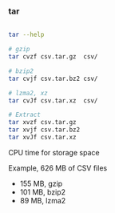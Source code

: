 ### tar

```bash

tar --help

# gzip
tar cvzf csv.tar.gz  csv/

# bzip2
tar cvjf csv.tar.bz2 csv/

# lzma2, xz
tar cvJf csv.tar.xz  csv/

# Extract
tar xvzf csv.tar.gz
tar xvjf csv.tar.bz2
tar xvJf csv.tar.xz
```

CPU time for storage space

Example, 626 MB of CSV files

* 155 MB, gzip
* 101 MB, bzip2
*  89 MB, lzma2
